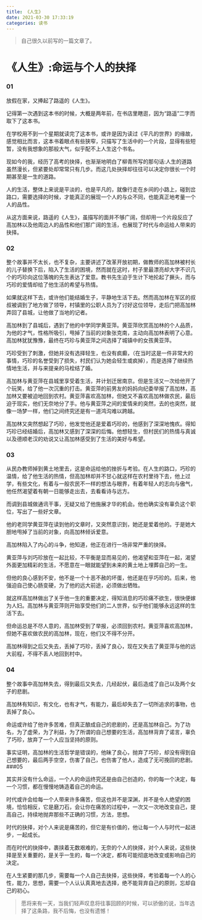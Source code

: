 ```yaml
---
title: 《人生》
date: 2021-03-30 17:33:19
categories: 读书
---
```

>自己很久以前写的一篇文章了。
# 《人生》:命运与个人的抉择
### 01

放假在家，又捧起了路遥的《人生》。

记得第一次遇到这本书的时候，大概是两年前，在书店里瞎逛，因为“路遥”二字而取下了这本书。

在学校用不到一个星期就读完了这本书，或许是因为读过《平凡的世界》的缘故，感觉相比而言，这本书着眼点有些狭窄，只描写了生活中的一个片段，显得有些短暂，没有我想象的那般大气，似乎配不上人生这个书名。

现如今的我，经历了高考的抉择，也渐渐地明白了柳青所写的那句话:人生的道路虽然漫长，但紧要处却常常只有几步。而这几处抉择却往往可以决定你很长一个时期甚至是一生的道路。

人的生活，整体上来说是平淡的，也是平凡的，就像行走在乡间的小路上，碰到岔路口，需要选择的时候，才能真正的展现一个人的与众不同，也能真正地考量一个人的品性。

从这方面来说，路遥的《人生》，虽描写的面并不够广阔，但却用一个片段反应了高加林以及他周边人的品性和他们那广阔的生活，也展现了时代与命运给人带来的抉择。

### 02

整个故事并不太长，也不复杂，主要讲述了改革开放初期，做教师的高加林被村长的儿子替换下后，陷入了生活的困境，然而就在这时，村子里最漂亮却大字不识几个的巧珍向这位落魄的先生表达了爱意。教书先生迫于生计下地抡起了撅头，而与巧珍的爱情却给了他生活的希望与热情。

如果就这样下去，或许他们能结婚生子，平静地生活下去。然而高加林在军区的叔叔被调到了地方做了领导，村镇里的公职人员为了讨好这位领导，走后门把高加林弄回了县城，让他做了当地的记者。

高加林到了县城后，遇到了他的中学同学黄亚萍。黄亚萍欣赏高加林的个人品质，为他的才气，性格所吸引，甩掉了当前的对象张克南，主动向高加林表明了心意。高加林犹犹豫豫，最终在巧珍与黄亚萍之间选择了城镇中的女孩黄亚萍。

巧珍受到了刺激，但她并没有选择轻生，也没有疯癫，（在当时这是一件非常大的事情，巧珍的名誉受到了损失，村民们认为她会轻生或疯掉），而是选择了继续热情地生活，并与来提亲的马栓结了婚。

高加林与黄亚萍在县城里享受着生活，并计划迁居南京。但是生活又一次给他开了个玩笑，给了他一次沉重的打击。黄亚萍的前男友的妈妈向纪委举报了高加林，高加林又要被迫地回到农村。黄亚萍喜欢高加林，但她又不喜欢高加林做农民，最后迫于现实，他们无奈地分了手。他与黄亚萍之间的爱情来的突然，去的也突然，就像一场梦一样，他们之间终究还是有一道鸿沟难以跨越。

高加林又突然想起了巧珍，他发觉他还是爱着巧珍的，他感到了深深地愧疚。得知巧珍已经结婚后，高加林又感到了深深的后悔。他想轻生，但村民们的热情与真诚以及德顺老汉的劝说又让高加林感受到了生活的美好与希望。

### 03

从民办教师掉到黄土地里去，这是命运给他的挫折与考验。在人生的路口，巧珍的温情，给了他生活的热情，但高加林却并不甘心就这样在农村里待下去，他上过学，有些文化，有着与一般农民不一样的想法与眼界，有着年轻人的志向与傲气，他任然渴望着有朝一日能够走出去，去看看诗与远方。

而调到县城做通讯干事，无疑又给了他施展才华的机会。他也确实没有辜负这个职位，写出了一些好文章。

他的老同学黄亚萍在读到他的文章时，又突然意识到，她还是爱着他的。于是她大胆地甩掉了当前的对象，向高加林倾诉爱意。

高加林陷入了内心的斗争，他知道，他正在进行一场非常严重的抉择。

黄亚萍与刘巧珍放在一起比较，不平衡是显而易见的，他渴望和亚萍在一起，渴望外面更加精彩的生活，不愿意在一眼就能望到未来的黄土地上埋葬自己的一生。

但他的良心感到不安，他不是一个十恶不赦的坏蛋，他还是在乎巧珍的。后来，他强迫自己使心肠变硬，为了他的远大前途，必须做出牺牲。

就这样高加林做出了关乎他一生的重要决定，得知消息的巧珍痛不欲生，很快便嫁为人妇。高加林与黄亚萍则开始享受他们的二人世界，似乎他们能够永远这样的生活下去。

但命运总是不尽人意的，高加林受到了举报，必须回到农村。黄亚萍喜欢高加林，但她不喜欢做农民的高加林，现在，他们又不得不分开。

高加林得到之后又失去，丢掉了巧珍，丢掉了良心，现在又失去了黄亚萍与他的远大前程，不得不丢人地回到村中。
### 04

整个故事中高加林失去，得到最后又失去，几经起伏，最后造成了自己以及两个女子的悲剧。

高加林有知识，有文化，也有才气，有能力，最后却失去了一切所追求的事物，也丢掉了良心。

命运或许给了他许多苦难，但真正酿成自己的悲剧的，还是高加林自己。为了功名，为了虚荣，为了利益，为了所谓的自己想要的生活，高加林背弃了诺言，辜负了巧珍，放弃了一个人应当坚持的原则。

事实证明，高加林的生活哲学是错误的，他昧了良心，抛弃了巧珍，却没有得到自己想要的，最后两手空空，伤害了自己，也伤害了他人，造成了无可挽回的悲剧。
###05

其实并没有什么命运，一个人的命运终究还是由自己创造的，你的每一个决定，每一个习惯，都在慢慢地铸造着自己的命运。

时代或许会给每一个人带来许多痛苦，但这也并不是深渊，并不是令人绝望的困境，恰恰相反，它是磨刀石，会让你在痛苦的过程中，一次又一次地改变自己，提高自己，持续地抛弃那些不正确的习惯，方法，思想。

时代的抉择，对个人来说是痛苦的，但它是有价值的，他让每一个人与时代一起进步，一起成长。

而在时代的抉择中，裹挟着无数艰难的，无奈的个人的抉择，对个人来说，这些抉择是至关重要的，是关乎一生的，每一个决定，都有可能彻底地改变或影响自己的决定。

在人生紧要的那几步，需要每一个人自己去抉择，这些抉择，考验着每一个人的心性，能力，思想，需要一个人认认真真地去选择，绝不能背弃自己的原则，忘却自己的初心。

>愿将来有一天，当我们轻声叹息将往事回顾的时候，可以骄傲的说，当年选择了这条路，我不后悔，也没有遗憾！